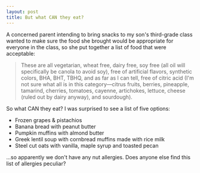 ```yaml
---
layout: post
title: But what CAN they eat?
---
```


A concerned parent intending to bring snacks to my son's third-grade class wanted to make sure the food she brought would be appropriate for everyone in the class, so she put together a list of food that were acceptable:
<blockquote>These are all vegetarian, wheat free, dairy free, soy free (all oil will specifically be canola to avoid soy), free of artificial flavors, synthetic colors, BHA, BHT, TBHQ, and as far as I can tell, free of citric acid (I'm not sure what all is in this category—citrus fruits, berries, pineapple, tamarind, cherries, tomatoes, cayenne, artichokes, lettuce, cheese (ruled out by dairy anyway), and sourdough).</blockquote>


So what CAN they eat? I was surprised to see a list of five options:
<ul>
	<li>Frozen grapes &amp; pistachios</li>
	<li>Banana bread with peanut butter</li>
	<li>Pumpkin muffins with almond butter</li>
	<li>Greek lentil soup with cornbread muffins made with rice milk</li>
	<li>Steel cut oats with vanilla, maple syrup and toasted pecan</li>
</ul>

...so apparently we don't have any nut allergies. Does anyone else find this list of allergies peculiar?
